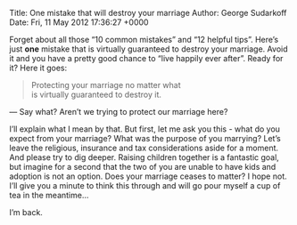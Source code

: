 Title: One mistake that will destroy your marriage
Author: George Sudarkoff
Date: Fri, 11 May 2012 17:36:27 +0000

Forget about all those “10 common mistakes” and “12 helpful tips”.
Here’s just **one** mistake that is virtually guaranteed to destroy your
marriage. Avoid it and you have a pretty good chance to “live happily
ever after”. Ready for it? Here it goes:

> Protecting your marriage no matter what \
>  is virtually guaranteed to destroy it.

— Say what? Aren’t we trying to protect our marriage here?

I’ll explain what I mean by that. But first, let me ask you this - what
do you expect from your marriage? What was the purpose of you marrying?
Let’s leave the religious, insurance and tax considerations aside for a
moment. And please try to dig deeper. Raising children together is a
fantastic goal, but imagine for a second that the two of you are unable
to have kids and adoption is not an option. Does your marriage ceases to
matter? I hope not. I’ll give you a minute to think this through and
will go pour myself a cup of tea in the meantime…

I’m back.
